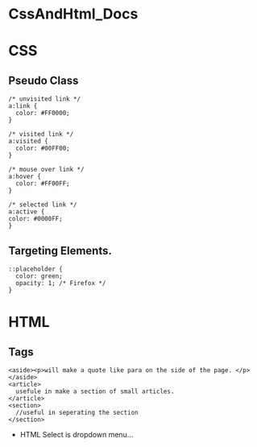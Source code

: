 # CssAndHtml_Docs

# CSS

## Pseudo Class
```
/* unvisited link */
a:link {
  color: #FF0000;
}

/* visited link */
a:visited {
  color: #00FF00;
}

/* mouse over link */
a:hover {
  color: #FF00FF;
}

/* selected link */
a:active {
color: #0000FF;
}
```
## Targeting Elements.
```
::placeholder {
  color: green;
  opacity: 1; /* Firefox */
}
```



# HTML

## Tags
```
<aside><p>will make a quote like para on the side of the page. </p> </aside> 
<article>
  usefule in make a section of small articles.
</article>
<section> 
  //useful in seperating the section 
</section>
```
- HTML Select is dropdown menu...
